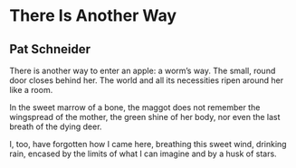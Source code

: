 # There Is Another Way
## Pat Schneider
There is another way to enter an apple:
a worm’s way.
The small, round door
closes behind her. The world
and all its necessities
ripen around her like a room.

In the sweet marrow of a bone,
the maggot does not remember
the wingspread
of the mother, the green
shine of her body, nor even
the last breath of the dying deer.

I, too, have forgotten
how I came here, breathing
this sweet wind, drinking rain,
encased by the limits
of what I can imagine
and by a husk of stars.